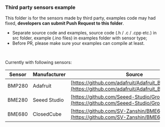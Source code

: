 ### Third party sensors example

This folder is for the sensors made by third party, examples code may had fixed, **developers can submit Push Request to this folder**.

- Separate source code and examples, source code (.h / .c / .cpp etc.) in src folder, example (.ino files) in examples folder with sensor type;
- Before PR, please make sure your examples can compile at least.

&nbsp;

Currently with following sensors:

| Sensor | Manufacturer | Source                                                       | Status       |
| ------ | ------------ | ------------------------------------------------------------ | ------------ |
| BMP280 | Adafruit     | [https://github.com/adafruit/Adafruit_BMP280_Library](https://github.com/adafruit/Adafruit_BMP280_Library) | Work well  |
| BME280 | Seeed Studio | [https://github.com/Seeed-Studio/Grove_BME280](https://github.com/Seeed-Studio/Grove_BME280) | Work well    |
| BME680 | ClosedCube   | [https://github.com/SV-Zanshin/BME680](https://github.com/SV-Zanshin/BME680) | Work well |

